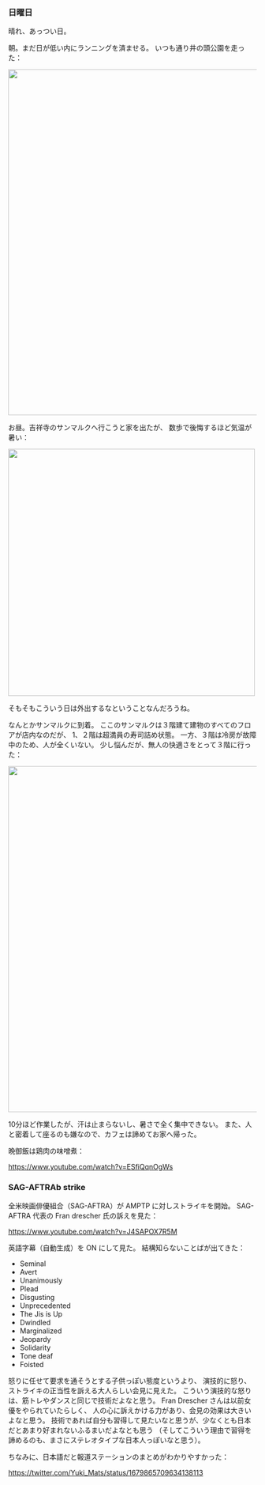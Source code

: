 ### 日曜日

晴れ、あっつい日。

朝。まだ日が低い内にランニングを済ませる。
いつも通り井の頭公園を走った：

<img src="https://i.imgur.com/iJx5EOe.jpg" width="700">

お昼。吉祥寺のサンマルクへ行こうと家を出たが、
数歩で後悔するほど気温が暑い：

<img src="https://i.imgur.com/E0t38lA.png" width="500">

そもそもこういう日は外出するなということなんだろうね。

なんとかサンマルクに到着。
ここのサンマルクは３階建て建物のすべてのフロアが店内なのだが、
1、２階は超満員の寿司詰め状態。
一方、３階は冷房が故障中のため、人が全くいない。
少し悩んだが、無人の快適さをとって３階に行った：

<img src="https://i.imgur.com/C9ZOSF2.jpg" width="700">

10分ほど作業したが、汗は止まらないし、暑さで全く集中できない。
また、人と密着して座るのも嫌なので、カフェは諦めてお家へ帰った。

晩御飯は鶏肉の味噌煮：

https://www.youtube.com/watch?v=ESfiQqnOgWs

### SAG-AFTRAb strike

全米映画俳優組合（SAG-AFTRA）が AMPTP に対しストライキを開始。
SAG-AFTRA 代表の Fran drescher 氏の訴えを見た：

https://www.youtube.com/watch?v=J4SAPOX7R5M

英語字幕（自動生成）を ON にして見た。
結構知らないことばが出てきた：

- Seminal
- Avert
- Unanimously
- Plead
- Disgusting
- Unprecedented
- The Jis is Up
- Dwindled
- Marginalized
- Jeopardy
- Solidarity
- Tone deaf
- Foisted

怒りに任せて要求を通そうとする子供っぽい態度というより、
演技的に怒り、ストライキの正当性を訴える大人らしい会見に見えた。
こういう演技的な怒りは、筋トレやダンスと同じで技術だよなと思う。
Fran Drescher さんは以前女優をやられていたらしく、
人の心に訴えかける力があり、会見の効果は大きいよなと思う。
技術であれば自分も習得して見たいなと思うが、少なくとも日本だとあまり好まれないふるまいだよなとも思う
（そしてこういう理由で習得を諦めるのも、まさにステレオタイプな日本人っぽいなと思う）。

ちなみに、日本語だと報道ステーションのまとめがわかりやすかった：

https://twitter.com/Yuki_Mats/status/1679865709634138113